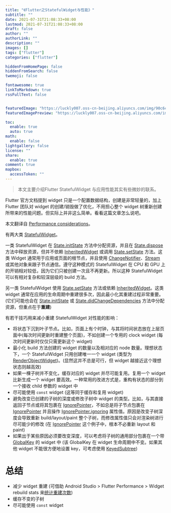 ```yaml
---
title: "《Flutter之StatefulWidget与性能》"
subtitle: ""
date: 2021-07-31T21:08:33+08:00
lastmod: 2021-07-31T21:08:33+08:00
draft: false
author: ""
authorLink: ""
description: ""
images: []
tags: ["flutter"]
categories: ["flutter"]

hiddenFromHomePage: false
hiddenFromSearch: false
twemoji: false

fontawesome: true
linkToMarkdown: true
rssFullText: false


featuredImage: "https://luckly007.oss-cn-beijing.aliyuncs.com/img/90c6cc12-742e-4c9f-b318-b912f163b8d0.png"
featuredImagePreview: "https://luckly007.oss-cn-beijing.aliyuncs.com/img/90c6cc12-742e-4c9f-b318-b912f163b8d0.png"

toc:
  enable: true
  auto: true
math:
  enable: false
lightgallery: false
license: ""
share:
  enable: true
comment: true
mapbox:
  accessToken: ""
---
```




> 本文主要介绍Flutter StatefulWidget 与应用性能其实有些微妙的联系。

<!--more-->

Flutter 官方文档提到 widget 只是一个配置数据结构，创建是非常轻量的，加上 Flutter 团队对 widget 的创建/销毁做了优化，不用担心整个 widget 树重新创建所带来的性能问题。但实际上并非这么简单。看看这篇文章怎么说吧。

本文翻译自 [Performance considerations](https://api.flutter.dev/flutter/widgets/StatefulWidget-class.html#performance-considerations)。

有两大类 [StatefulWidget](https://api.flutter.dev/flutter/widgets/StatefulWidget-class.html)。

一类 StatefulWidget 在 [State.initState](https://api.flutter.dev/flutter/widgets/State/initState.html) 方法中分配资源，并且在 [State.dispose](https://api.flutter.dev/flutter/widgets/State/dispose.html) 方法中释放资源，但并不依赖 [InheritedWidget](https://api.flutter.dev/flutter/widgets/InheritedWidget-class.html) 或调用 [State.setState](https://api.flutter.dev/flutter/widgets/State/setState.html) 方法。这类 Widget 通常用于应用或页面的根节点，并且使用 [ChangeNotifier](https://api.flutter.dev/flutter/foundation/ChangeNotifier-class.html)、[Stream](https://api.flutter.dev/flutter/dart-async/Stream-class.html) 或其他对象来跟子节点通信。遵守这种模式的 StatefulWidget 在 CPU 和 GPU 上的开销相对较低，因为它们只被创建一次且不再更新。所以这种 StatefulWidget 可以有相对复杂和较深层级的 build 方法。

另一类 StatefulWidget 使用 [State.setState](https://api.flutter.dev/flutter/widgets/State/setState.html) 方法或依赖 [InheritedWidget](https://api.flutter.dev/flutter/widgets/InheritedWidget-class.html)。这类 widget 通常在应用的生命周期中重建很多次，因此最小化其重建过程非常重要。(它们可能也会在 [State.initState](https://api.flutter.dev/flutter/widgets/State/initState.html) 或 [State.didChangeDependencies](https://api.flutter.dev/flutter/widgets/State/didChangeDependencies.html) 方法中分配资源，但重点在于**重建**)

有若干技巧用来减小重建 StatefulWidget 对性能的影响：

- 将状态下沉到叶子节点。比如，页面上有个时钟，与其将时间状态放在上层页面中(每次时间更新时重建整个页面)，不如创建一个专用的 clock widget (每次时间更新时仅仅只需更新这个 widget)
- 最小化 build 方法创建的 widget 的数量以及相对应的 node 数量。理想状态下，一个 StatefulWidget 只用创建唯一一个 widget (类型为 [RenderObjectWidget](https://api.flutter.dev/flutter/widgets/RenderObjectWidget-class.html))。(显然这并不总是可行，但 widget 越接近这个理想状态则越高效)
- 如果一棵子树并不变化，缓存对应的 widget 并尽可能复用。复用一个 widget 比新生成一个 widget 要高效。一种常用的改进方式是，重构有状态的部分到一个接收 child 参数的 widget 中
- 尽可能使用 `const` widget (这等同于缓存和复用 widget)
- 避免改变已创建的子树的深度或修改子树中 widget 的类型。比如，与其直接返回子节点或将其包裹在 [IgnorePointer](https://api.flutter.dev/flutter/widgets/IgnorePointer-class.html)，不如总是将子节点包裹在 [IgnorePointer](https://api.flutter.dev/flutter/widgets/IgnorePointer-class.html) 并且操作 [IgnorePointer.ignoring](https://api.flutter.dev/flutter/widgets/IgnorePointer/ignoring.html) 属性值。原因是改变子树深度会导致重新 build/layout/paint 整个子树，而修改属性值只会对渲染树进行尽可能少的修改 (在 [IgnorePointer](https://api.flutter.dev/flutter/widgets/IgnorePointer-class.html) 这个例子中，根本不必重新 layout 和 paint)
- 如果出于某些原因必须要改变深度，可以考虑将子树的通用部分包裹在一个带 [GlobalKey](https://api.flutter.dev/flutter/widgets/GlobalKey-class.html) 的 widget 中 (该 GlobalKey 在 widget 生命周期中不变。如果其他 widget 不能很方便地设置 key，可考虑使用 [KeyedSubtree](https://api.flutter.dev/flutter/widgets/KeyedSubtree-class.html))

# 总结

- 减少 widget 重建 (可借助 Android Studio > Flutter Performance > Widget rebuild stats 来[统计重建次数](https://flutter.cn/docs/development/tools/android-studio#show-performance-data))
- 缓存不变的子树
- 尽可能使用 `const` widget